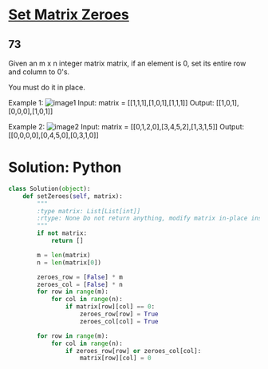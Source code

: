# [Set Matrix Zeroes](https://leetcode.com/problems/set-matrix-zeroes/description/?envType=list&envId=eywfb3f6)

## 73

Given an m x n integer matrix matrix, if an element is 0, set its entire row and column to 0's.

You must do it in place.

Example 1:
![image1](https://assets.leetcode.com/uploads/2020/08/17/mat1.jpg)
Input: matrix = [[1,1,1],[1,0,1],[1,1,1]]
Output: [[1,0,1],[0,0,0],[1,0,1]]

Example 2:
![image2](https://assets.leetcode.com/uploads/2020/08/17/mat2.jpg)
Input: matrix = [[0,1,2,0],[3,4,5,2],[1,3,1,5]]
Output: [[0,0,0,0],[0,4,5,0],[0,3,1,0]]

# Solution: Python

```python
class Solution(object):
    def setZeroes(self, matrix):
        """
        :type matrix: List[List[int]]
        :rtype: None Do not return anything, modify matrix in-place instead.
        """
        if not matrix:
            return []

        m = len(matrix)
        n = len(matrix[0])

        zeroes_row = [False] * m
        zeroes_col = [False] * n
        for row in range(m):
            for col in range(n):
                if matrix[row][col] == 0:
                    zeroes_row[row] = True
                    zeroes_col[col] = True

        for row in range(m):
            for col in range(n):
                if zeroes_row[row] or zeroes_col[col]:
                    matrix[row][col] = 0
```
